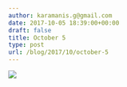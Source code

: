 ```yaml
---
author: karamanis.g@gmail.com
date: 2017-10-05 18:39:00+00:00
draft: false
title: October 5
type: post
url: /blog/2017/10/october-5
---
```




  
   ![](/images/2017-10-05-201710october-5/IMG_2392.jpg)

  


